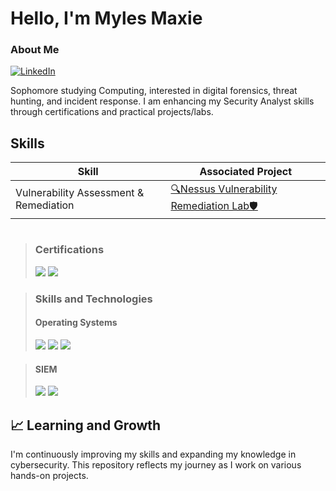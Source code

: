 # Hello, I'm Myles Maxie

### About Me    
[![LinkedIn](https://img.shields.io/badge/LinkedIn-Connect-blue?style=flat-square&logo=linkedin)](https://www.linkedin.com/in/milesmaxie/)

 Sophomore studying Computing, interested in digital forensics, threat hunting, and incident response. I am enhancing my Security Analyst skills through certifications and practical projects/labs.

## Skills

| Skill                                         | Associated Project         |
|-----------------------------------------------|----------------------------|
| Vulnerability Assessment & Remediation          | <a href="https://github.com/mylesmaxie0/Vulnerability-Assessment-Remediation-Lab/blob/main/README.md">🔍Nessus Vulnerability Remediation Lab🛡️</a>|



#

> ### Certifications
> <img src="https://img.shields.io/badge/-Network%2B-FF0000?&style=for-the-badge&logo=CompTIA&logoColor=white" />
> <img src="https://img.shields.io/badge/-Security%2B-FF0000?&style=for-the-badge&logo=CompTIA&logoColor=white" />

> ### Skills and Technologies
> #### Operating Systems
> <img src="https://img.shields.io/badge/-Windows-0078D4?&style=for-the-badge&logo=windows&logoColor=white" />
> <img src="https://img.shields.io/badge/-macOS-000000?&style=for-the-badge&logo=apple&logoColor=white" />
> <img src="https://img.shields.io/badge/-Ubuntu-E95420?&style=for-the-badge&logo=ubuntu&logoColor=white" />

> #### SIEM
> <img src="https://img.shields.io/badge/-Splunk-000000?&style=for-the-badge&logo=Splunk&logoColor=white" />
> <img src="https://img.shields.io/badge/-Elastic-005571?&style=for-the-badge&logo=Elastic&logoColor=white" />


## 📈 Learning and Growth

I'm continuously improving my skills and expanding my knowledge in cybersecurity. This repository reflects my journey as I work on various hands-on projects. 




